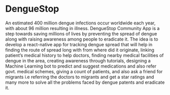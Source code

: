 # DengueStop

An estimated 400 million dengue infections occur worldwide each year, with about 96 million resulting in illness. DengueStop Community App is a step towards saving millions of lives by preventing the spread of dengue along with raising awareness among people to eradicate it. The idea is to develop a react-native app for tracking dengue spread that will help in finding the route of spread long with from where did it originate, linking patient’s medical history to help doctors, finding nearby medical facilities of dengue in the area, creating awareness through tutorials, designing a Machine Learning bot to predict and suggest medications and also refer govt. medical schemes, giving a count of patients, and also ask a friend for migrants i.e referring the doctors to migrants and get a star ratings and many more to solve all the problems faced by dengue patents and eradicate it.
